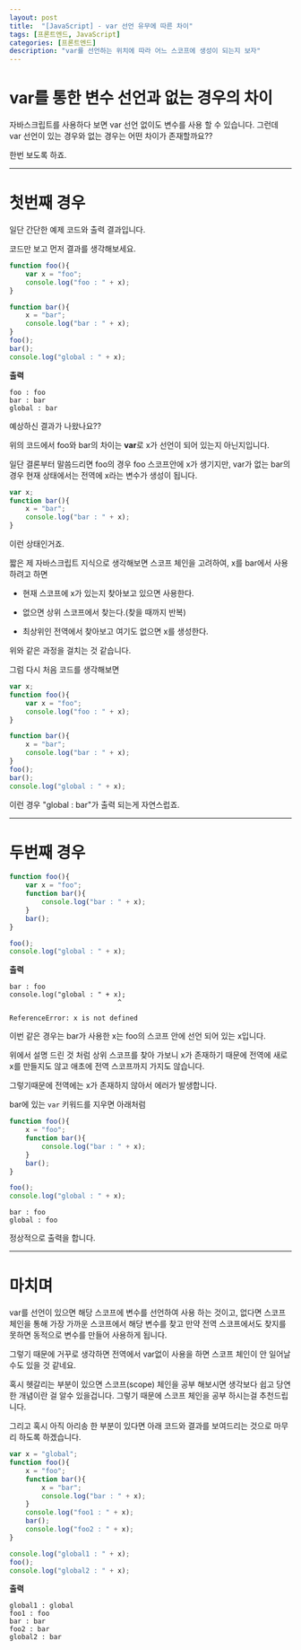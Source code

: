 ```yaml
---
layout: post
title:  "[JavaScript] - var 선언 유무에 따른 차이"
tags: [프론트엔드, JavaScript]
categories: [프론트엔드]
description: "var를 선언하는 위치에 따라 어느 스코프에 생성이 되는지 보자"
---
```


var를 통한 변수 선언과 없는 경우의 차이
=================================

자바스크립트를 사용하다 보면 var 선언 없이도 변수를 사용 할 수 있습니다. 그런데 var 선언이 있는 경우와 없는 경우는 어떤 차이가 존재할까요??  

한번 보도록 하죠.  

---

첫번째 경우  
=========

일단 간단한 예제 코드와 출력 결과입니다.  

코드만 보고 먼저 결과를 생각해보세요.

```js
function foo(){
    var x = "foo";
    console.log("foo : " + x);
}

function bar(){
    x = "bar";
    console.log("bar : " + x);
}
foo();
bar();
console.log("global : " + x);
```

**출력**  

```
foo : foo
bar : bar
global : bar
```

예상하신 결과가 나왔나요??  

위의 코드에서 foo와 bar의 차이는 **var**로 x가 선언이 되어 있는지 아닌지입니다.  

일단 결론부터 말씀드리면 foo의 경우 foo 스코프안에 x가 생기지만, var가 없는 bar의 경우 현재 상태에서는 전역에 x라는 변수가 생성이 됩니다.  

```js
var x;
function bar(){
    x = "bar";
    console.log("bar : " + x);
}
```  

이런 상태인거죠.  

짧은 제 자바스크립트 지식으로 생각해보면 스코프 체인을 고려하여, x를 bar에서 사용하려고 하면  

- 현재 스코프에 x가 있는지 찾아보고 있으면 사용한다.  

- 없으면 상위 스코프에서 찾는다.(찾을 때까지 반복)   

- 최상위인 전역에서 찾아보고 여기도 없으면 x를 생성한다.  

위와 같은 과정을 걸치는 것 같습니다.

그럼 다시 처음 코드를 생각해보면

```js
var x;
function foo(){
    var x = "foo";
    console.log("foo : " + x);
}

function bar(){
    x = "bar";
    console.log("bar : " + x);
}
foo();
bar();
console.log("global : " + x);
```

이런 경우  "global : bar"가 출력 되는게 자연스럽죠.  

---

두번째 경우  
=========

```js
function foo(){
    var x = "foo";
    function bar(){
        console.log("bar : " + x);
    }   
    bar();
}

foo();
console.log("global : " + x);
```

**출력**  

```
bar : foo
console.log("global : " + x);
                           ^

ReferenceError: x is not defined
```

이번 같은 경우는 bar가 사용한 x는 foo의 스코프 안에 선언 되어 있는 x입니다.  

위에서 설명 드린 것 처럼 상위 스코프를 찾아 가보니 x가 존재하기 때문에 전역에 새로 x를 만들지도 않고 애초에 전역 스코프까지 가지도 않습니다.  

그렇기때문에 전역에는 x가 존재하지 않아서 에러가 발생합니다.  

bar에 있는 `var` 키워드를 지우면 아래처럼  

```js
function foo(){
    x = "foo";
    function bar(){
        console.log("bar : " + x);
    }   
    bar();
}

foo();
console.log("global : " + x);
```

```
bar : foo
global : foo
```

정상적으로 출력을 합니다.

---

마치며  
=====

var를 선언이 있으면 해당 스코프에 변수를 선언하여 사용 하는 것이고, 없다면 스코프 체인을 통해 가장 가까운 스코프에서 해당 변수를 찾고 만약 전역 스코프에서도 찾지를 못하면 동적으로 변수를 만들어 사용하게 됩니다.  

그렇기 때문에 거꾸로 생각하면 전역에서 var없이 사용을 하면 스코프 체인이 안 일어날 수도 있을 것 같네요.

혹시 헷갈리는 부분이 있으면 스코프(scope) 체인을 공부 해보시면 생각보다 쉽고 당연한 개념이란 걸 알수 있을겁니다. 그렇기 때문에 스코프 체인을 공부 하시는걸 추천드립니다.  

그리고 혹시 아직 아리송 한 부분이 있다면 아래 코드와 결과를 보여드리는 것으로 마무리 하도록 하겠습니다.  

```js
var x = "global";
function foo(){
    x = "foo";
    function bar(){
        x = "bar";
        console.log("bar : " + x);
    }   
    console.log("foo1 : " + x);
    bar();
    console.log("foo2 : " + x);
}

console.log("global1 : " + x);
foo();
console.log("global2 : " + x);
```

**출력**  

```
global1 : global
foo1 : foo
bar : bar
foo2 : bar
global2 : bar
```
